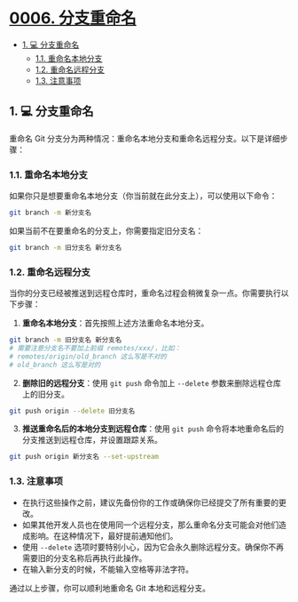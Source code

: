 # [0006. 分支重命名](https://github.com/Tdahuyou/git/tree/main/0006.%20%E5%88%86%E6%94%AF%E9%87%8D%E5%91%BD%E5%90%8D)

<!-- region:toc -->
- [1. 💻 分支重命名](#1--分支重命名)
  - [1.1. 重命名本地分支](#11-重命名本地分支)
  - [1.2. 重命名远程分支](#12-重命名远程分支)
  - [1.3. 注意事项](#13-注意事项)
<!-- endregion:toc -->

## 1. 💻 分支重命名

重命名 Git 分支分为两种情况：重命名本地分支和重命名远程分支。以下是详细步骤：

### 1.1. 重命名本地分支

如果你只是想要重命名本地分支（你当前就在此分支上），可以使用以下命令：

```bash
git branch -m 新分支名
```

如果当前不在要重命名的分支上，你需要指定旧分支名：

```bash
git branch -m 旧分支名 新分支名
```

### 1.2. 重命名远程分支

当你的分支已经被推送到远程仓库时，重命名过程会稍微复杂一点。你需要执行以下步骤：

1. **重命名本地分支**：首先按照上述方法重命名本地分支。
   
  ```bash
  git branch -m 旧分支名 新分支名
  # 需要注意分支名不要加上前缀 remotes/xxx/，比如：
  # remotes/origin/old_branch 这么写是不对的
  # old_branch 这么写是对的
  ```

2. **删除旧的远程分支**：使用 `git push` 命令加上 `--delete` 参数来删除远程仓库上的旧分支。

  ```bash
  git push origin --delete 旧分支名
  ```

3. **推送重命名后的本地分支到远程仓库**：使用 `git push` 命令将本地重命名后的分支推送到远程仓库，并设置跟踪关系。

  ```bash
  git push origin 新分支名 --set-upstream
  ```

### 1.3. 注意事项

- 在执行这些操作之前，建议先备份你的工作或确保你已经提交了所有重要的更改。
- 如果其他开发人员也在使用同一个远程分支，那么重命名分支可能会对他们造成影响。在这种情况下，最好提前通知他们。
- 使用 `--delete` 选项时要特别小心，因为它会永久删除远程分支。确保你不再需要旧的分支名称后再执行此操作。
- 在输入新分支的时候，不能输入空格等非法字符。

通过以上步骤，你可以顺利地重命名 Git 本地和远程分支。